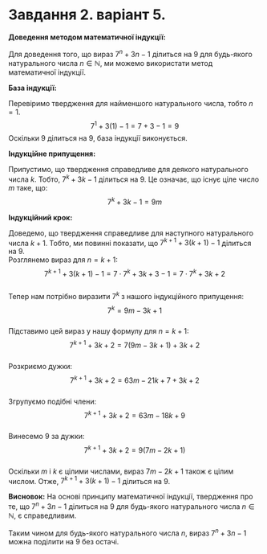 # Завдання 2. варіант 5.

**Доведення методом математичної індукції:**

Для доведення того, що вираз $7^n + 3n - 1$ ділиться на 9 для будь-якого натурального числа $n \in \mathbb{N}$, ми можемо використати метод математичної індукції.

**База індукції:**

Перевіримо твердження для найменшого натурального числа, тобто $n = 1$.  
$$7^1 + 3(1) - 1 = 7 + 3 - 1 = 9$$
Оскільки 9 ділиться на 9, база індукції виконується.

**Індукційне припущення:**  

Припустимо, що твердження справедливе для деякого натурального числа $k$. Тобто, $7^k + 3k - 1$ ділиться на 9. Це означає, що існує ціле число $m$ таке, що:  
$$7^k + 3k - 1 = 9m$$  

**Індукційний крок:**  

Доведемо, що твердження справедливе для наступного натурального числа $k+1$. Тобто, ми повинні показати, що $7^{k+1} + 3(k+1) - 1$ ділиться на 9.  
Розглянемо вираз для $n = k+1$:  
$$7^{k+1} + 3(k+1) - 1 = 7 \cdot 7^k + 3k + 3 - 1 = 7 \cdot 7^k + 3k + 2$$  
Тепер нам потрібно виразити $7^k$ з нашого індукційного припущення:  
$$7^k = 9m - 3k + 1$$  
Підставимо цей вираз у нашу формулу для $n = k+1$:  
$$7^{k+1} + 3k + 2 = 7(9m - 3k + 1) + 3k + 2$$  
Розкриємо дужки:  
$$7^{k+1} + 3k + 2 = 63m - 21k + 7 + 3k + 2$$  
Згрупуємо подібні члени:  
$$7^{k+1} + 3k + 2 = 63m - 18k + 9$$  
Винесемо 9 за дужки:  
$$7^{k+1} + 3k + 2 = 9(7m - 2k + 1)$$  
Оскільки $m$ і $k$ є цілими числами, вираз $7m - 2k + 1$ також є цілим числом. Отже, $7^{k+1} + 3(k+1) - 1$ ділиться на 9.  

**Висновок:**
На основі принципу математичної індукції, твердження про те, що $7^n + 3n - 1$ ділиться на 9 для будь-якого натурального числа $n \in \mathbb{N}$, є справедливим.

Таким чином для будь-якого натурального числа $n$, вираз $7^n + 3n - 1$ можна поділити на 9 без остачі.
